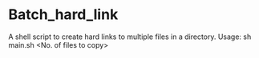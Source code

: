 # Batch_hard_link
A shell script to create hard links to multiple files in a directory.
Usage:  sh main.sh <No. of files to copy> <Source Path> <Path to create Hardlinks>
